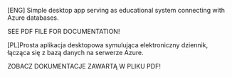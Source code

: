 [ENG] Simple desktop app serving as educational system connecting with Azure databases. 

SEE PDF FILE FOR DOCUMENTATION!

[PL]Prosta aplikacja desktopowa symulująca elektroniczny dziennik, łącząca się z bazą danych na serwerze Azure.

ZOBACZ DOKUMENTACJE ZAWARTĄ W PLIKU PDF!
